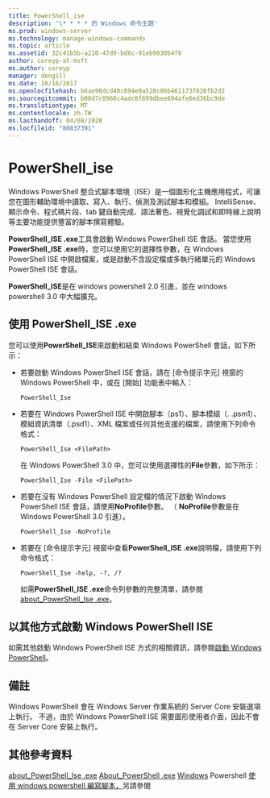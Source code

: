 ```yaml
---
title: PowerShell_ise
description: '\* * * * 的 Windows 命令主題'
ms.prod: windows-server
ms.technology: manage-windows-commands
ms.topic: article
ms.assetid: 32c41b5b-a210-47d9-bd8c-91eb9830b4f0
author: coreyp-at-msft
ms.author: coreyp
manager: dongill
ms.date: 10/16/2017
ms.openlocfilehash: b6ae96dcd40c894e0a528c06b461173f626fb2d2
ms.sourcegitcommit: b00d7c8968c4adc8f699dbee694afe6ed36bc9de
ms.translationtype: MT
ms.contentlocale: zh-TW
ms.lasthandoff: 04/08/2020
ms.locfileid: "80837391"
---
```

# <a name="powershell_ise"></a>PowerShell_ise



Windows PowerShell 整合式腳本環境（ISE）是一個圖形化主機應用程式，可讓您在圖形輔助環境中讀取、寫入、執行、偵測及測試腳本和模組。 IntelliSense、顯示命令、程式碼片段、tab 鍵自動完成、語法著色、視覺化調試和即時線上說明等主要功能提供豐富的腳本撰寫體驗。

**PowerShell_ISE .exe**工具會啟動 Windows PowerShell ISE 會話。 當您使用**PowerShell_ISE .exe**時，您可以使用它的選擇性參數，在 Windows PowerShell ISE 中開啟檔案，或是啟動不含設定檔或多執行緒單元的 Windows PowerShell ISE 會話。

**PowerShell_ISE**是在 windows powershell 2.0 引進，並在 windows powershell 3.0 中大幅擴充。

## <a name="using-powershell_iseexe"></a>使用 PowerShell_ISE .exe

您可以使用**PowerShell_ISE**來啟動和結束 Windows PowerShell 會話，如下所示：
- 若要啟動 Windows PowerShell ISE 會話，請在 [命令提示字元] 視窗的 Windows PowerShell 中，或在 [開始] 功能表中輸入：  
  ```
  PowerShell_Ise
  ```  
- 若要在 Windows PowerShell ISE 中開啟腳本（ps1）、腳本模組（. .psm1）、模組資訊清單（.psd1）、XML 檔案或任何其他支援的檔案，請使用下列命令格式：  
  ```
  PowerShell_Ise <FilePath>
  ```  
  在 Windows PowerShell 3.0 中，您可以使用選擇性的**File**參數，如下所示：  
  ```
  PowerShell_Ise -File <FilePath>
  ```  
- 若要在沒有 Windows PowerShell 設定檔的情況下啟動 Windows PowerShell ISE 會話，請使用**NoProfile**參數。 （ **NoProfile**參數是在 Windows PowerShell 3.0 引進）。  
  ```
  PowerShell_Ise -NoProfile
  ```  
- 若要在 [命令提示字元] 視窗中查看**PowerShell_ISE .exe**說明檔，請使用下列命令格式：  
  ```
  PowerShell_Ise -help, -?, /?
  ```  
  如需**PowerShell_ISE .exe**命令列參數的完整清單，請參閱[about_PowerShell_Ise .exe](https://go.microsoft.com/fwlink/?LinkId=256512)。

## <a name="start-windows-powershell-ise-in-other-ways"></a>以其他方式啟動 Windows PowerShell ISE

如需其他啟動 Windows PowerShell ISE 方式的相關資訊，請參閱[啟動 Windows PowerShell](https://go.microsoft.com/fwlink/?LinkID=135259)。

## <a name="remarks"></a>備註

Windows PowerShell 會在 Windows Server 作業系統的 Server Core 安裝選項上執行。 不過，由於 Windows PowerShell ISE 需要圖形使用者介面，因此不會在 Server Core 安裝上執行。

## <a name="additional-references"></a>其他參考資料

[about_PowerShell_Ise .exe](https://go.microsoft.com/fwlink/?LinkId=256512)
[About_PowerShell .exe](https://go.microsoft.com/fwlink/?LinkID=113439)
[Windows](https://go.microsoft.com/fwlink/?LinkID=107116) Powershell
[使用 windows powershell 編寫腳本，](https://technet.microsoft.com/scriptcenter/dd742419)另請參閱